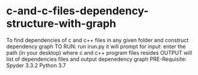 # c-and-c-files-dependency-structure-with-graph
To find dependencies of c and c++ files in any given folder and construct dependency graph
TO RUN:
run irun.py
it will prompt for input: enter the path (in your desktop) where c and c++ program files resides
OUTPUT will list of dependencies files and output depenedency graph
PRE-Requisite:
Spyder 3.3.2
Python 3.7
